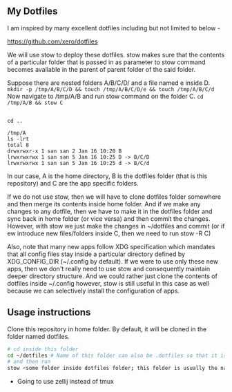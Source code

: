 ## My Dotfiles
I am inspired by many excellent dotfiles including but not limited to below -

https://github.com/xero/dotfiles

We will use stow to deploy these dotfiles. stow makes sure that the contents of a particular folder that is passed in as parameter to stow command becomes available in the parent of parent folder of the said folder.

Suppose there are nested folders A/B/C/D/ and a file named e inside D. `mkdir -p /tmp/A/B/C/D && touch /tmp/A/B/C/D/e && touch /tmp/A/B/C/d`
Now navigate to /tmp/A/B and run stow command on the folder C. `cd /tmp/A/B && stow C`

```

cd ..

/tmp/A 
ls -lrt
total 8
drwxrwxr-x 1 san san 2 Jan 16 10:20 B
lrwxrwxrwx 1 san san 5 Jan 16 10:25 D -> B/C/D
lrwxrwxrwx 1 san san 5 Jan 16 10:25 d -> B/C/d

```

In our case, A is the home directory, B is the dotfiles folder (that is this repository) and C are the app specific folders. 

If we do not use stow, then we will have to clone dotfiles folder somewhere and then merge its contents inside home folder. And if we make any changes to any dotfile, then we have to make it in the dotfiles folder and sync back in home folder (or vice versa) and then commit the changes. However, with stow we just make the changes in ~/dotfiles and commit (or if ew introduce new files/folders inside C, then we need to run stow -R C)

Also, note that many new apps follow XDG specification which mandates that all config files stay inside a particular directory defined by XDG_CONFIG_DIR (~/.config by default). If we were to use only these new apps, then we don't really need to use stow and consequently maintain deeper directory structure. And we could rather just clone the contents of dotfiles inside ~/.config however, stow is still useful in this case as well because we can selectively install the configuration of apps.

## Usage instructions

Clone this repository in home folder. By default, it will be cloned in the folder named dotfiles. 

```sh
# cd inside this folder 
cd ~/dotfiles # Name of this folder can also be .dotfiles so that it is a hidden folder. To achieve this, while under home folder, run the command git clone git@github.com:yadavsanket/dotfiles.git .dotfiles
# and then run
stow <some folder inside dotfiles folder; this folder is usually the name of an app>
```

- Going to use zellij instead of tmux

